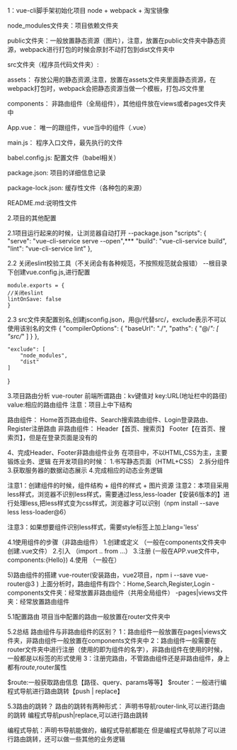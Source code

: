 1：vue-cli脚手架初始化项目
node + webpack + 淘宝镜像

node_modules文件夹：项目依赖文件夹

public文件夹：一般放置静态资源（图片），注意，放置在public文件夹中静态资源，webpack进行打包的时候会原封不动打包到dist文件夹中

src文件夹（程序员代码文件夹）:

  assets： 存放公用的静态资源,注意，放置在assets文件夹里面静态资源，在webpack打包时，webpack会把静态资源当做一个模板，打包JS文件里

  components： 非路由组件（全局组件），其他组件放在views或者pages文件夹中

  App.vue： 唯一的跟组件，vue当中的组件（.vue）

  main.js： 程序入口文件，最先执行的文件

babel.config.js: 配置文件（babel相关）

package.json: 项目的详细信息记录

package-lock.json: 缓存性文件（各种包的来源）

README.md:说明性文件

2.项目的其他配置

2.1项目运行起来的时候，让浏览器自动打开
  --package.json
      "scripts": {
      "serve": "vue-cli-service serve --open",***
      "build": "vue-cli-service build",
      "lint": "vue-cli-service lint"
      },

2.2 关闭eslint校验工具（不关闭会有各种规范，不按照规范就会报错）
  --根目录下创建vue.config.js,进行配置

    module.exports = {
    //关闭eslint
    lintOnSave: false
    }

2.3 src文件夹配置别名,创建jsconfig.json，用@/代替src/，exclude表示不可以使用该别名的文件
   {
    "compilerOptions": {
        "baseUrl": "./",
            "paths": {
            "@/*": [
                "src/*"
            ]
        }
    },

    "exclude": [
        "node_modules",
        "dist"
    ]
 }


 3.项目路由分析
 vue-router
 前端所谓路由：kv键值对
 key:URL(地址栏中的路径)
 value:相应的路由组件
 注意：项目上中下结构

 路由组件：
 Home首页路由组件、Search搜索路由组件、Login登录路由、Register注册路由
 非路由组件：
 Header【首页、搜索页】
 Footer【在首页、搜索页】，但是在登录页面是没有的


 4、完成Header、Footer非路由组件业务
 在项目中，不以HTML,CSS为主，主要锻炼业务、逻辑
 在开发项目的时候：
 1.书写静态页面（HTML+CSS）
 2.拆分组件
 3.获取服务器的数据动态展示
 4.完成相应的动态业务逻辑

 注意1：创建组件的时候，组件结构 + 组件的样式 + 图片资源
 注意2：本项目采用less样式，浏览器不识别less样式，需要通过less,less-loader【安装6版本的】进行处理less,把less样式变为css样式，浏览器才可以识别（npm install --save less less-loader@6）

 注意3：如果想要组件识别less样式，需要style标签上加上lang='less'

 4.1使用组件的步骤（非路由组件）
  1.创建或定义  （一般在components文件夹中创建.vue文件）
  2.引入        （import .. from ...）
  3.注册          (一般在APP.vue文件中，components:{Hello})
  4.使用          （一般在<template><div> <Hello/> </div></template>）


5)路由组件的搭建
vue-router(安装路由，vue2项目，npm i --save vue-router@3 )
上面分析时，路由组件有四个：Home,Search,Register,Login
-components文件夹：经常放置非路由组件（共用全局组件）
-pages|views文件夹：经常放置路由组件

5.1配置路由
项目当中配置的路由一般放置在router文件夹中

5.2总结
路由组件与非路由组件的区别？
1：路由组件一般放置在pages|views文件夹，非路由组件一般放置在components文件夹中
2：路由组件一般需要在router文件夹中进行注册（使用的即为组件的名字），非路由组件在使用的时候，一般都是以标签的形式使用
3：注册完路由，不管路由组件还是非路由组件，身上都有$route,$router属性

$route:一般获取路由信息【路径、query、params等等】
$router：一般进行编程式导航进行路由跳转【push | replace】

5.3路由的跳转？
路由的跳转有两种形式：
声明书导航router-link,可以进行路由的跳转
编程式导航push|replace,可以进行路由跳转

编程式导航：声明书导航能做的，编程式导航都能在
但是编程式导航除了可以进行路由跳转，还可以做一些其他的业务逻辑



